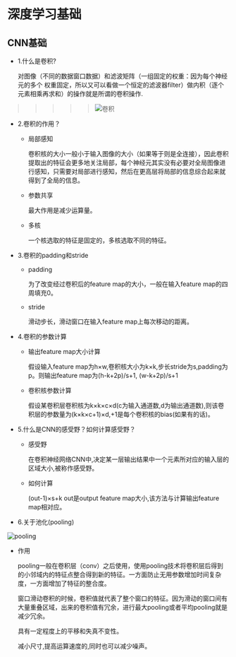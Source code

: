 # 深度学习基础
## CNN基础
* 1.什么是卷积?

  对图像（不同的数据窗口数据）和滤波矩阵（一组固定的权重：因为每个神经元的多个 权重固定，所以又可以看做一个恒定的滤波器filter）做内积（逐个元素相乘再求和）的操作就是所谓的卷积操作.
>>>>>![卷积](https://wx4.sinaimg.cn/mw690/67111f6aly1fhykes5sffg207g05gdgf.gif)
* 2.卷积的作用？
  * 局部感知

    卷积核的大小一般小于输入图像的大小（如果等于则是全连接），因此卷积提取出的特征会更多地关注局部，每个神经元其实没有必要对全局图像进行感知，只需要对局部进行感知，然后在更高层将局部的信息综合起来就得到了全局的信息。
  * 参数共享

    最大作用是减少运算量。
  * 多核

    一个核选取的特征是固定的，多核选取不同的特征。
* 3.卷积的padding和stride

  * padding

    为了改变经过卷积后的feature map的大小，一般在输入feature map的四周填充0。
  * stride

    滑动步长，滑动窗口在输入feature map上每次移动的距离。
* 4.卷积的参数计算

  * 输出feature map大小计算

    假设输入feature map为h×w,卷积核大小为k×k,步长stride为s,padding为p。则输出feature map为(h-k+2p)/s+1, (w-k+2p)/s+1

  * 卷积核参数计算

    假设某卷积层卷积核为k×k×c×d(c为输入通道数,d为输出通道数),则该卷积层的参数量为(k×k×c+1)×d,+1是每个卷积核的bias(如果有的话)。
* 5.什么是CNN的感受野？如何计算感受野？

  * 感受野

    在卷积神经网络CNN中,决定某一层输出结果中一个元素所对应的输入层的区域大小,被称作感受野。

  * 如何计算

    (out-1)×s+k  out是output feature map大小,该方法与计算输出feature map相对应。
* 6.关于池化(pooling)

![pooling](https://timgsa.baidu.com/timg?image&quality=80&size=b9999_10000&sec=1535480114802&di=bbe4289085351a6319787d45748f9b83&imgtype=0&src=http%3A%2F%2Fxilinx.eetrend.com%2Ffiles-eetrend-xilinx%2Farticle%2F201610%2F10546-26351-juanjishenjingwangluozhongtuxiangchihuacaozuoquanjiexi.jpg)
   * 作用

     pooling一般在卷积层（conv）之后使用，使用pooling技术将卷积层后得到的小邻域内的特征点整合得到新的特征。一方面防止无用参数增加时间复杂度，一方面增加了特征的整合度。

     窗口滑动卷积的时候，卷积值就代表了整个窗口的特征。因为滑动的窗口间有大量重叠区域，出来的卷积值有冗余，进行最大pooling或者平均pooling就是减少冗余。

     具有一定程度上的平移和失真不变性。

     减小尺寸,提高运算速度的,同时也可以减少噪声。
